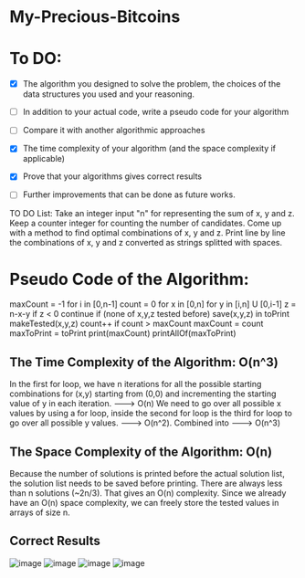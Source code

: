 # My-Precious-Bitcoins

# To DO:

- [x] The algorithm you designed to solve the problem, the choices of the data structures you used and your reasoning.
- [ ] In addition to your actual code, write a pseudo code for your algorithm
- [ ] Compare it with another algorithmic approaches
- [x] The time complexity of your algorithm (and the space complexity if applicable)
- [x] Prove that your algorithms gives correct results
- [ ] Further improvements that can be done as future works.


TO DO List:
  Take an integer input "n" for representing the sum of x, y and z.
  Keep a counter integer for counting the number of candidates.
  Come up with a method to find optimal combinations of x, y and z.
  Print line by line the combinations of x, y and z converted as strings splitted with spaces.


# Pseudo Code of the Algorithm:

maxCount = -1
for i in [0,n-1]
    count = 0
    for x in [0,n]
        for y in [i,n] U [0,i-1]
            z = n-x-y
            if z < 0 continue
            if (none of x,y,z tested before)
                save(x,y,z) in toPrint
                makeTested(x,y,z)
                count++
    if count > maxCount
        maxCount = count
        maxToPrint = toPrint
print(maxCount)
printAllOf(maxToPrint)

## The Time Complexity of the Algorithm: O(n^3)
In the first for loop, we have n iterations for all the possible starting combinations for (x,y) starting from (0,0) and incrementing the starting value of y in each iteration. ---> O(n)
We need to go over all possible x values by using a for loop, inside the second for loop is the third for loop to go over all possible y values. ---> O(n^2).
Combined into ---> O(n^3)

## The Space Complexity of the Algorithm: O(n)
Because the number of solutions is printed before the actual solution list, the solution list needs to be saved before printing. 
There are always less than n solutions (~2n/3). That gives an O(n) complexity. 
Since we already have an O(n) space complexity, we can freely store the tested values in arrays of size n.


## Correct Results
![image](https://user-images.githubusercontent.com/59393430/172411043-bdfae646-b965-42fc-ba64-0a364e523675.png)
![image](https://user-images.githubusercontent.com/59393430/172411456-139c587a-f3bc-4957-b717-ea42808db9d7.png)
![image](https://user-images.githubusercontent.com/59393430/172411633-8619c204-836d-4d06-bf67-f7223b891397.png)
![image](https://user-images.githubusercontent.com/59393430/172412123-5ed35799-378a-4ed7-892c-7c65b3501718.png)



